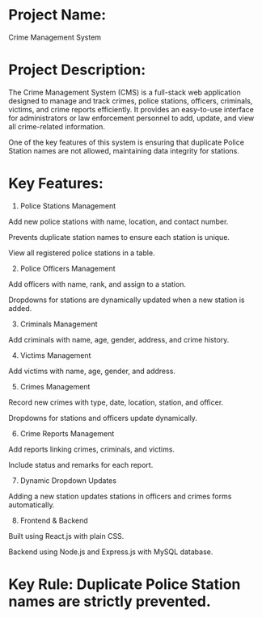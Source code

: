# Project Name:

Crime Management System

# Project Description:

The Crime Management System (CMS) is a full-stack web application designed to manage and track crimes, police stations, officers, criminals, victims, and crime reports efficiently. It provides an easy-to-use interface for administrators or law enforcement personnel to add, update, and view all crime-related information.

One of the key features of this system is ensuring that duplicate Police Station names are not allowed, maintaining data integrity for stations.

# Key Features:

1. Police Stations Management

Add new police stations with name, location, and contact number.

Prevents duplicate station names to ensure each station is unique.

View all registered police stations in a table.

2. Police Officers Management

Add officers with name, rank, and assign to a station.

Dropdowns for stations are dynamically updated when a new station is added.

3. Criminals Management

Add criminals with name, age, gender, address, and crime history.

4. Victims Management

Add victims with name, age, gender, and address.

5. Crimes Management

Record new crimes with type, date, location, station, and officer.

Dropdowns for stations and officers update dynamically.

6. Crime Reports Management

Add reports linking crimes, criminals, and victims.

Include status and remarks for each report.

7. Dynamic Dropdown Updates

Adding a new station updates stations in officers and crimes forms automatically.

8. Frontend & Backend

Built using React.js with plain CSS.

Backend using Node.js and Express.js with MySQL database.

# Key Rule: Duplicate Police Station names are strictly prevented.